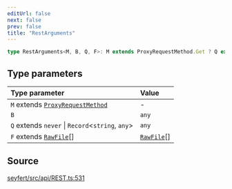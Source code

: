 ```yaml
---
editUrl: false
next: false
prev: false
title: "RestArguments"
---
```


```ts
type RestArguments<M, B, Q, F>: M extends ProxyRequestMethod.Get ? Q extends never ? RequestObject<M, never, B, never> : never : RequestObject<M, B, Q, F>;
```

## Type parameters

| Type parameter | Value |
| :------ | :------ |
| `M` extends [`ProxyRequestMethod`](/api/enumerations/proxyrequestmethod/) | - |
| `B` | `any` |
| `Q` extends `never` \| `Record`\<`string`, `any`\> | `any` |
| `F` extends [`RawFile`](/api/interfaces/rawfile/)[] | [`RawFile`](/api/interfaces/rawfile/)[] |

## Source

[seyfert/src/api/REST.ts:531](https://github.com/potoland/potocuit/blob/e332d7a/src/api/REST.ts#L531)
